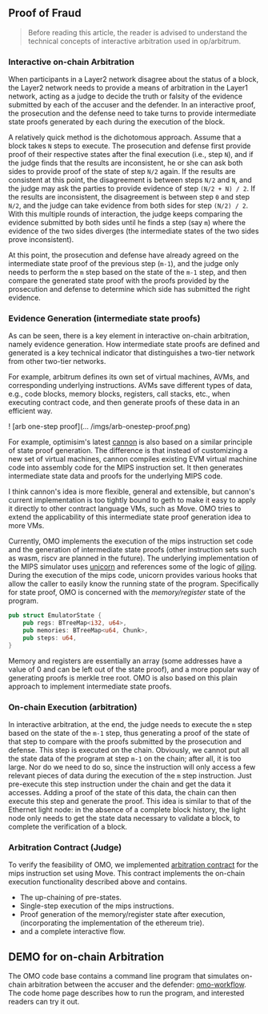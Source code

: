 ## Proof of Fraud

> Before reading this article, the reader is advised to understand the technical concepts of interactive arbitration used in op/arbitrum.

### Interactive on-chain Arbitration

When participants in a Layer2 network disagree about the status of a block, the Layer2 network needs to provide a means of arbitration in the Layer1 network, acting as a judge to decide the truth or falsity of the evidence submitted by each of the accuser and the defender.
In an interactive proof, the prosecution and the defense need to take turns to provide intermediate state proofs generated by each during the execution of the block.

A relatively quick method is the dichotomous approach. Assume that a block takes `N` steps to execute. The prosecution and defense first provide proof of their respective states after the final execution (i.e., step `N`), and if the judge finds that the results are inconsistent, he or she can ask both sides to provide proof of the state of step `N/2` again.
If the results are consistent at this point, the disagreement is between steps `N/2` and `N`, and the judge may ask the parties to provide evidence of step `(N/2 + N) / 2`.
If the results are inconsistent, the disagreement is between step `0` and step `N/2`, and the judge can take evidence from both sides for step `(N/2) / 2`.
With this multiple rounds of interaction, the judge keeps comparing the evidence submitted by both sides until he finds a step (say `m`) where the evidence of the two sides diverges (the intermediate states of the two sides prove inconsistent).

At this point, the prosecution and defense have already agreed on the intermediate state proof of the previous step (`m-1`), and the judge only needs to perform the `m` step based on the state of the `m-1` step, and then compare the generated state proof with the proofs provided by the prosecution and defense to determine which side has submitted the right evidence.

### Evidence Generation (intermediate state proofs)

As can be seen, there is a key element in interactive on-chain arbitration, namely evidence generation. How intermediate state proofs are defined and generated is a key technical indicator that distinguishes a two-tier network from other two-tier networks.

For example, arbitrum defines its own set of virtual machines, AVMs, and corresponding underlying instructions. AVMs save different types of data, e.g., code blocks, memory blocks, registers, call stacks, etc., when executing contract code, and then generate proofs of these data in an efficient way.

! [arb one-step proof](... /imgs/arb-onestep-proof.png)

For example, optimisim's latest [cannon](https://github.com/ethereum-optimism/cannon) is also based on a similar principle of state proof generation.
The difference is that instead of customizing a new set of virtual machines, cannon compiles existing EVM virtual machine code into assembly code for the MIPS instruction set.
It then generates intermediate state data and proofs for the underlying MIPS code.

I think cannon's idea is more flexible, general and extensible, but cannon's current implementation is too tightly bound to geth to make it easy to apply it directly to other contract language VMs, such as Move.
OMO tries to extend the applicability of this intermediate state proof generation idea to more VMs.

Currently, OMO implements the execution of the mips instruction set code and the generation of intermediate state proofs (other instruction sets such as wasm, riscv are planned in the future).
The underlying implementation of the MIPS simulator uses [unicorn](https://github.com/unicorn-engine/unicorn) and references some of the logic of [qiling](https://github.com/qilingframework/qiling).
During the execution of the mips code, unicorn provides various hooks that allow the caller to easily know the running state of the program.
Specifically for state proof, OMO is concerned with the _memory/register_ state of the program.

``` rust
pub struct EmulatorState {
    pub regs: BTreeMap<i32, u64>,
    pub memories: BTreeMap<u64, Chunk>,
    pub steps: u64,
}
```

Memory and registers are essentially an array (some addresses have a value of 0 and can be left out of the state proof), and a more popular way of generating proofs is merkle tree root.
OMO is also based on this plain approach to implement intermediate state proofs.

### On-chain Execution (arbitration)

In interactive arbitration, at the end, the judge needs to execute the `m` step based on the state of the `m-1` step, thus generating a proof of the state of that step to compare with the proofs submitted by the prosecution and defense.
This step is executed on the chain. Obviously, we cannot put all the state data of the program at step `m-1` on the chain; after all, it is too large.
Nor do we need to do so, since the instruction will only access a few relevant pieces of data during the execution of the `m` step instruction.
Just pre-execute this step instruction under the chain and get the data it accesses. Adding a proof of the state of this data, the chain can then execute this step and generate the proof.
This idea is similar to that of the Ethernet light node: in the absence of a complete block history, the light node only needs to get the state data necessary to validate a block, to complete the verification of a block.

### Arbitration Contract (Judge)

To verify the feasibility of OMO, we implemented [arbitration contract](https://github.com/starcoinorg/omo/tree/main/contracts) for the mips instruction set using Move.
This contract implements the on-chain execution functionality described above and contains.

- The up-chaining of pre-states.
- Single-step execution of the mips instructions.
- Proof generation of the memory/register state after execution, (incorporating the implementation of the ethereum trie).
- and a complete interactive flow.

## DEMO for on-chain Arbitration

The OMO code base contains a command line program that simulates on-chain arbitration between the accuser and the defender: [omo-workflow](https://github.com/starcoinorg/omo/tree/main/omo-workflow).
The code home page describes how to run the program, and interested readers can try it out.
